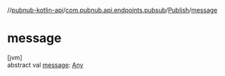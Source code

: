 //[pubnub-kotlin-api](../../../index.md)/[com.pubnub.api.endpoints.pubsub](../index.md)/[Publish](index.md)/[message](message.md)

# message

[jvm]\
abstract val [message](message.md): [Any](https://kotlinlang.org/api/latest/jvm/stdlib/kotlin/-any/index.html)
